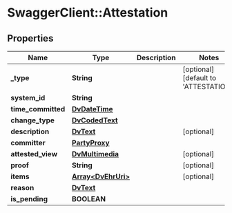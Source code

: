 # SwaggerClient::Attestation

## Properties
Name | Type | Description | Notes
------------ | ------------- | ------------- | -------------
**_type** | **String** |  | [optional] [default to &#x27;ATTESTATION&#x27;]
**system_id** | **String** |  | 
**time_committed** | [**DvDateTime**](DvDateTime.md) |  | 
**change_type** | [**DvCodedText**](DvCodedText.md) |  | 
**description** | [**DvText**](DvText.md) |  | [optional] 
**committer** | [**PartyProxy**](PartyProxy.md) |  | 
**attested_view** | [**DvMultimedia**](DvMultimedia.md) |  | [optional] 
**proof** | **String** |  | [optional] 
**items** | [**Array&lt;DvEhrUri&gt;**](DvEhrUri.md) |  | [optional] 
**reason** | [**DvText**](DvText.md) |  | 
**is_pending** | **BOOLEAN** |  | 


